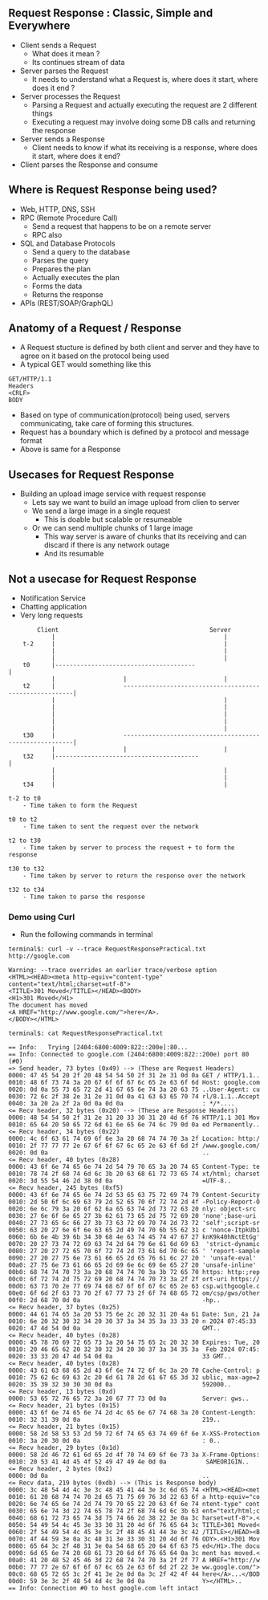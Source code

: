 

## Request Response : Classic, Simple and Everywhere

- Client sends a Request
	- What does it mean ?
	- Its continues stream of data
- Server parses the Request
	- It needs to understand what a Request is, where does it start, where does it end ?
- Server processes the Request
	- Parsing a Request and actually executing the request are 2 different things
	- Executing a request may involve doing some DB calls and returning the response
- Server sends a Response
	- Client needs to know if what its receiving is a response, where does it start, where does it end?
- Client parses the Response and consume


## Where is Request Response being used?

- Web, HTTP, DNS, SSH
- RPC (Remote Procedure Call)
	- Send a request that happens to be on a remote server
	- RPC also
- SQL and Database Protocols
	- Send a query to the database
	- Parses the query
	- Prepares the plan
	- Actually executes the plan
	- Forms the data
	- Returns the response
- APIs (REST/SOAP/GraphQL)

## Anatomy of a Request / Response

- A Request stucture is defined by both client and server and they have to agree on it based on the protocol being used
- A typical GET would something like this
```
GET/HTTP/1.1
Headers
<CRLF>
BODY
```
- Based on type of communication(protocol) being used, servers communicating, take care of forming this structures.
- Request has a boundary which is defined by a protocol and message format
- Above is same for a Response

## Usecases for Request Response

- Building an upload image service with request response
	- Lets say we want to build an image upload from clien to server
	- We send a large image in a single request
		- This is doable but scalable or resumeable
	- Or we can send multiple chunks of 1 large image
		- This way server is aware of chunks that its receiving and can discard if there is any network outage
		- And its resumable

## Not a usecase for Request Response

- Notification Service
- Chatting application
- Very long requests

```
		Client											Server
			|												|
	t-2		|												|
			|												|
			|												|
	t0		|---------------------------------------							|
			|					|							|
	t2		|					--------------------------------------------------------|
			|												|
			|												|
			|												|
			|												|
			|												|
	t30		|					--------------------------------------------------------|
			|					|							|
	t32		|----------------------------------------							|
			|												|
			|												|
	t34		|												|

t-2 to t0
	- Time taken to form the Request

t0 to t2
	- Time taken to sent the request over the network

t2 to t30
	- Time taken by server to process the request + to form the response

t30 to t32
	- Time taken by server to return the response over the network

t32 to t34
	- Time taken to parse the response
```

### Demo using Curl

- Run the following commands in terminal
```
terminal$: curl -v --trace RequestResponsePractical.txt http://google.com

Warning: --trace overrides an earlier trace/verbose option
<HTML><HEAD><meta http-equiv="content-type" content="text/html;charset=utf-8">
<TITLE>301 Moved</TITLE></HEAD><BODY>
<H1>301 Moved</H1>
The document has moved
<A HREF="http://www.google.com/">here</A>.
</BODY></HTML>

terminal$: cat RequestResponsePractical.txt

== Info:   Trying [2404:6800:4009:822::200e]:80...
== Info: Connected to google.com (2404:6800:4009:822::200e) port 80 (#0)
=> Send header, 73 bytes (0x49) --> (These are Request Headers)
0000: 47 45 54 20 2f 20 48 54 54 50 2f 31 2e 31 0d 0a GET / HTTP/1.1..
0010: 48 6f 73 74 3a 20 67 6f 6f 67 6c 65 2e 63 6f 6d Host: google.com
0020: 0d 0a 55 73 65 72 2d 41 67 65 6e 74 3a 20 63 75 ..User-Agent: cu
0030: 72 6c 2f 38 2e 31 2e 31 0d 0a 41 63 63 65 70 74 rl/8.1.1..Accept
0040: 3a 20 2a 2f 2a 0d 0a 0d 0a                      : */*....
<= Recv header, 32 bytes (0x20) --> (These are Response Headers)
0000: 48 54 54 50 2f 31 2e 31 20 33 30 31 20 4d 6f 76 HTTP/1.1 301 Mov
0010: 65 64 20 50 65 72 6d 61 6e 65 6e 74 6c 79 0d 0a ed Permanently..
<= Recv header, 34 bytes (0x22)
0000: 4c 6f 63 61 74 69 6f 6e 3a 20 68 74 74 70 3a 2f Location: http:/
0010: 2f 77 77 77 2e 67 6f 6f 67 6c 65 2e 63 6f 6d 2f /www.google.com/
0020: 0d 0a                                           ..
<= Recv header, 40 bytes (0x28)
0000: 43 6f 6e 74 65 6e 74 2d 54 79 70 65 3a 20 74 65 Content-Type: te
0010: 78 74 2f 68 74 6d 6c 3b 20 63 68 61 72 73 65 74 xt/html; charset
0020: 3d 55 54 46 2d 38 0d 0a                         =UTF-8..
<= Recv header, 245 bytes (0xf5)
0000: 43 6f 6e 74 65 6e 74 2d 53 65 63 75 72 69 74 79 Content-Security
0010: 2d 50 6f 6c 69 63 79 2d 52 65 70 6f 72 74 2d 4f -Policy-Report-O
0020: 6e 6c 79 3a 20 6f 62 6a 65 63 74 2d 73 72 63 20 nly: object-src
0030: 27 6e 6f 6e 65 27 3b 62 61 73 65 2d 75 72 69 20 'none';base-uri
0040: 27 73 65 6c 66 27 3b 73 63 72 69 70 74 2d 73 72 'self';script-sr
0050: 63 20 27 6e 6f 6e 63 65 2d 49 74 70 6b 55 62 31 c 'nonce-ItpkUb1
0060: 6b 6e 4b 39 6b 34 30 68 4e 63 74 45 74 47 67 27 knK9k40hNctEtGg'
0070: 20 27 73 74 72 69 63 74 2d 64 79 6e 61 6d 69 63  'strict-dynamic
0080: 27 20 27 72 65 70 6f 72 74 2d 73 61 6d 70 6c 65 ' 'report-sample
0090: 27 20 27 75 6e 73 61 66 65 2d 65 76 61 6c 27 20 ' 'unsafe-eval'
00a0: 27 75 6e 73 61 66 65 2d 69 6e 6c 69 6e 65 27 20 'unsafe-inline'
00b0: 68 74 74 70 73 3a 20 68 74 74 70 3a 3b 72 65 70 https: http:;rep
00c0: 6f 72 74 2d 75 72 69 20 68 74 74 70 73 3a 2f 2f ort-uri https://
00d0: 63 73 70 2e 77 69 74 68 67 6f 6f 67 6c 65 2e 63 csp.withgoogle.c
00e0: 6f 6d 2f 63 73 70 2f 67 77 73 2f 6f 74 68 65 72 om/csp/gws/other
00f0: 2d 68 70 0d 0a                                  -hp..
<= Recv header, 37 bytes (0x25)
0000: 44 61 74 65 3a 20 53 75 6e 2c 20 32 31 20 4a 61 Date: Sun, 21 Ja
0010: 6e 20 32 30 32 34 20 30 37 3a 34 35 3a 33 33 20 n 2024 07:45:33
0020: 47 4d 54 0d 0a                                  GMT..
<= Recv header, 40 bytes (0x28)
0000: 45 78 70 69 72 65 73 3a 20 54 75 65 2c 20 32 30 Expires: Tue, 20
0010: 20 46 65 62 20 32 30 32 34 20 30 37 3a 34 35 3a  Feb 2024 07:45:
0020: 33 33 20 47 4d 54 0d 0a                         33 GMT..
<= Recv header, 40 bytes (0x28)
0000: 43 61 63 68 65 2d 43 6f 6e 74 72 6f 6c 3a 20 70 Cache-Control: p
0010: 75 62 6c 69 63 2c 20 6d 61 78 2d 61 67 65 3d 32 ublic, max-age=2
0020: 35 39 32 30 30 30 0d 0a                         592000..
<= Recv header, 13 bytes (0xd)
0000: 53 65 72 76 65 72 3a 20 67 77 73 0d 0a          Server: gws..
<= Recv header, 21 bytes (0x15)
0000: 43 6f 6e 74 65 6e 74 2d 4c 65 6e 67 74 68 3a 20 Content-Length:
0010: 32 31 39 0d 0a                                  219..
<= Recv header, 21 bytes (0x15)
0000: 58 2d 58 53 53 2d 50 72 6f 74 65 63 74 69 6f 6e X-XSS-Protection
0010: 3a 20 30 0d 0a                                  : 0..
<= Recv header, 29 bytes (0x1d)
0000: 58 2d 46 72 61 6d 65 2d 4f 70 74 69 6f 6e 73 3a X-Frame-Options:
0010: 20 53 41 4d 45 4f 52 49 47 49 4e 0d 0a           SAMEORIGIN..
<= Recv header, 2 bytes (0x2)
0000: 0d 0a                                           ..
<= Recv data, 219 bytes (0xdb) --> (This is Response body)
0000: 3c 48 54 4d 4c 3e 3c 48 45 41 44 3e 3c 6d 65 74 <HTML><HEAD><met
0010: 61 20 68 74 74 70 2d 65 71 75 69 76 3d 22 63 6f a http-equiv="co
0020: 6e 74 65 6e 74 2d 74 79 70 65 22 20 63 6f 6e 74 ntent-type" cont
0030: 65 6e 74 3d 22 74 65 78 74 2f 68 74 6d 6c 3b 63 ent="text/html;c
0040: 68 61 72 73 65 74 3d 75 74 66 2d 38 22 3e 0a 3c harset=utf-8">.<
0050: 54 49 54 4c 45 3e 33 30 31 20 4d 6f 76 65 64 3c TITLE>301 Moved<
0060: 2f 54 49 54 4c 45 3e 3c 2f 48 45 41 44 3e 3c 42 /TITLE></HEAD><B
0070: 4f 44 59 3e 0a 3c 48 31 3e 33 30 31 20 4d 6f 76 ODY>.<H1>301 Mov
0080: 65 64 3c 2f 48 31 3e 0a 54 68 65 20 64 6f 63 75 ed</H1>.The docu
0090: 6d 65 6e 74 20 68 61 73 20 6d 6f 76 65 64 0a 3c ment has moved.<
00a0: 41 20 48 52 45 46 3d 22 68 74 74 70 3a 2f 2f 77 A HREF="http://w
00b0: 77 77 2e 67 6f 6f 67 6c 65 2e 63 6f 6d 2f 22 3e ww.google.com/">
00c0: 68 65 72 65 3c 2f 41 3e 2e 0d 0a 3c 2f 42 4f 44 here</A>...</BOD
00d0: 59 3e 3c 2f 48 54 4d 4c 3e 0d 0a                Y></HTML>..
== Info: Connection #0 to host google.com left intact

```
